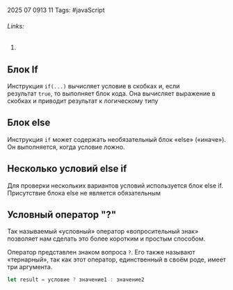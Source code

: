 2025 07 0913 11
Tags: #javaScript 
###### Links: 
1) 
## Блок If
Инструкция `if(...)` вычисляет условие в скобках и, если результат `true`, то выполняет блок кода. Она вычисляет выражение в скобках и приводит результат к логическому типу
## Блок else
Инструкция `if` может содержать необязательный блок «else» («иначе»). Он выполняется, когда условие ложно.
## Несколько условий else if
Для проверки нескольких вариантов условий  используется блок else if. Присутствие блока else не является обязательным
## Условный оператор "?"
Так называемый «условный» оператор «вопросительный знак» позволяет нам сделать это более коротким и простым способом.

Оператор представлен знаком вопроса `?`. Его также называют «тернарный», так как этот оператор, единственный в своём роде, имеет три аргумента.
```js
let result = условие ? значение1 : значение2
```